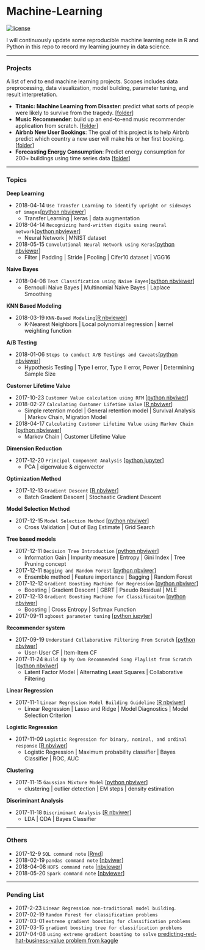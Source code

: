 # Machine-Learning
[![license](https://img.shields.io/github/license/mashape/apistatus.svg)](https://github.com/johnnychiuchiu/Machine-Learning/blob/master/LICENSE)

I will continuously update some reproducible machine learning note in R and Python in this repo to record my learning journey in data science.

***

### Projects

A list of end to end machine learning projects. Scopes includes data preprocessing, data visualization, model building, parameter tuning, and result interpretation.
* **Titanic: Machine Learning from Disaster**: predict what sorts of people were likely to survive from the tragedy. [[folder]](https://github.com/johnnychiuchiu/Machine-Learning/tree/master/Projects/titanic)
* **Music Recommender**: build up an end-to-end music recommender application from scratch. [[folder](https://github.com/johnnychiuchiu/Music-Recommender)]
* **Airbnb New User Bookings**: The goal of this project is to help Airbnb predict which country a new user will make his or her first booking. [[folder](https://github.com/bkennedy04/msia420_airbnb_prediction)]
* **Forecasting Energy Consumption**: Predict energy consumption for 200+ buildings using time series data [[folder](https://github.com/johnnychiuchiu/Forecasting-Energy-Consumption)]


***

### Topics

**Deep Learning**
* 2018-04-14 `Use Transfer Learning to identify upright or sideways of images`[[python nbviewer](http://nbviewer.jupyter.org/github/johnnychiuchiu/Machine-Learning/blob/master/DeepLearning/transferLearning.ipynb)]
   * Transfer Learning | keras | data augmentation
* 2018-04-14 `Recognizing hand-written digits using neural network`[[python nbviewer](http://nbviewer.jupyter.org/github/johnnychiuchiu/Machine-Learning/blob/master/DeepLearning/mnist.ipynb?flush_cache=true)]
   * Neural Network | MNIST dataset
* 2018-05-15 `Convolutional Neural Network using Keras`[[python nbviewer](http://nbviewer.jupyter.org/github/johnnychiuchiu/Machine-Learning/blob/master/DeepLearning/cnn/CNN.ipynb)]
   * Filter | Padding | Stride | Pooling | Cifer10 dataset | VGG16


**Naive Bayes**

* 2018-04-08 `Text Classification using Naive Bayes`[[python nbviewer](http://nbviewer.jupyter.org/github/johnnychiuchiu/Machine-Learning/blob/master/NaiveBayes/naiveBayesTextClassification.ipynb)]
   * Bernoulli Naive Bayes | Multinomial Naive Bayes | Laplace Smoothing

**KNN Based Modeling**
* 2018-03-19 `KNN-Based Modeling`[[R nbviewer](http://nbviewer.jupyter.org/github/johnnychiuchiu/Machine-Learning/blob/master/knn/KNN.ipynb?flush_cache=true)]
   * K-Nearest Neighbors | Local polynomial regression | kernel weighting function

**A/B Testing**
* 2018-01-06 `Steps to conduct A/B Testings and Caveats`[[python nbviewer](http://nbviewer.jupyter.org/github/johnnychiuchiu/Machine-Learning/blob/master/abTesting/abtesting.ipynb)] 
   * Hypothesis Testing | Type I error, Type II error, Power | Determining Sample Size 

**Customer Lifetime Value**
* 2017-10-23 `Customer Value calculation using RFM` [[python nbviwer](https://nbviewer.jupyter.org/github/johnnychiuchiu/Machine-Learning/blob/master/CustomerLifetimeValue/RFM/RFM.ipynb)]
* 2018-02-27 `Calculating Customer Lifetime Value` [[R nbviwer](http://nbviewer.jupyter.org/github/johnnychiuchiu/Machine-Learning/blob/master/CustomerLifetimeValue/CustomerLifetimeValue.ipynb)]
   * Simple retention model | General retention model | Survival Analysis | Markov Chain, Migration Model
* 2018-04-17 `Calculating Customer Lifetime Value using Markov Chain` [[python nbviewer](http://nbviewer.jupyter.org/github/johnnychiuchiu/Machine-Learning/blob/master/CustomerLifetimeValue/MarkovChain/markovChain.ipynb)]   
   * Markov Chain | Customer Lifetime Value

**Dimension Reduction**
* 2017-12-20 `Principal Component Analysis` [[python jupyter](https://github.com/johnnychiuchiu/Machine-Learning/blob/master/DimensionReduction/PrincipleComponentAnalysis/pca.ipynb)]
   * PCA | eigenvalue & eigenvector

**Optimization Method**
* 2017-12-13 `Gradient Descent` [[R nbviwer](https://nbviewer.jupyter.org/github/johnnychiuchiu/Machine-Learning/blob/master/OptimizationMethod/gradientDescent.ipynb)] 
   * Batch Gradient Descent | Stochastic Gradient Descent

**Model Selection Method**
* 2017-12-15 `Model Selection Method` [[python nbviwer](https://nbviewer.jupyter.org/github/johnnychiuchiu/Machine-Learning/blob/master/ModelSelection/modelSelection.ipynb)]
   * Cross Validation | Out of Bag Estimate | Grid Search

**Tree based models**
* 2017-12-11 `Decision Tree Introduction` [[python nbviwer](https://nbviewer.jupyter.org/github/johnnychiuchiu/Machine-Learning/blob/master/EnsembleMethods/decisionTree.ipynb)]
   * Information Gain | Impurity measure | Entropy | Gini Index | Tree Pruning concept
* 2017-12-11 `Bagging and Random Forest` [[python nbviwer](https://nbviewer.jupyter.org/github/johnnychiuchiu/Machine-Learning/blob/master/EnsembleMethods/Bagging/randomForest.ipynb)]
   * Ensemble method | Feature importance | Bagging | Random Forest
* 2017-12-12 `Gradient Boosting Machine for Regression` [[python nbviwer](https://nbviewer.jupyter.org/github/johnnychiuchiu/Machine-Learning/blob/master/EnsembleMethods/Boosting/boostingRegression.ipynb)]
   * Boosting | Gradient Descent | GBRT | Pseudo Residual | MLE
* 2017-12-13 `Gradient Boosting Machine for Classificaiton` [[python nbviwer](https://nbviewer.jupyter.org/github/johnnychiuchiu/Machine-Learning/blob/master/EnsembleMethods/Boosting/boostingClassification.ipynb)]   
   * Boosting | Cross Entropy | Softmax Function 
* 2017-09-11 `xgboost parameter tuning` [[python jupyter](https://nbviewer.jupyter.org/github/johnnychiuchiu/Machine-Learning/blob/master/ExtremeGradientBoosting/xgboost_zillow_home_value.ipynb)]

**Recommender system**
* 2017-09-19 `Understand Collaborative Filtering From Scratch` [[python nbviwer](https://nbviewer.jupyter.org/github/johnnychiuchiu/Machine-Learning/blob/master/RecommenderSystem/collaborative_filtering.ipynb)]
    * User-User CF | Item-Item CF
* 2017-11-24 `Build Up My Own Recommended Song Playlist from Scratch` [[python nbviwer](https://nbviewer.jupyter.org/github/johnnychiuchiu/Machine-Learning/blob/master/RecommenderSystem/latentFactorModel.ipynb)]
   * Latent Factor Model | Alternating Least Squares | Collaborative Filtering

**Linear Regression**
*  2017-11-1 `Linear Regression Model Building Guideline` [[R nbviwer](http://nbviewer.jupyter.org/github/johnnychiuchiu/Machine-Learning/blob/master/LinearRegression/linearRegressionModelBuilding.ipynb)] 
    * Linear Regression | Lasso and Ridge | Model Diagnostics | Model Selection Criterion

**Logistic Regression**
* 2017-11-09 `Logistic Regression for binary, nominal, and ordinal response` [[R nbviwer](https://nbviewer.jupyter.org/github/johnnychiuchiu/Machine-Learning/blob/master/LogisticRegression/logisticRegression.ipynb)]
  * Logistic Regression | Maximum probability classifier | Bayes Classifier | ROC, AUC
  
**Clustering**  
* 2017-11-15 `Gaussian Mixture Model` [[python nbviwer](https://nbviewer.jupyter.org/github/johnnychiuchiu/Machine-Learning/blob/master/Clustering/GaussianMixtureModel/gmm.ipynb)]
  * clustering | outlier detection | EM steps | density estimation

**Discriminant Analysis**
 * 2017-11-18 `Discriminant Analysis` [[R nbviwer](https://nbviewer.jupyter.org/github/johnnychiuchiu/Machine-Learning/blob/master/DiscriminantAnalysis/discriminantAnalysis.ipynb)]
   * LDA | QDA | Bayes Classifier




***
### Others
* 2017-12-9 `SQL command note` [[Rmd](https://github.com/johnnychiuchiu/Machine-Learning/blob/master/others/sql_command_note.Rmd)]
* 2018-02-19 `pandas command note` [[nbviwer](http://nbviewer.jupyter.org/github/johnnychiuchiu/Machine-Learning/blob/master/others/pandas_command_note.ipynb)]
* 2018-04-08 `HDFS command note` [[nbviewer](http://nbviewer.jupyter.org/github/johnnychiuchiu/Machine-Learning/blob/master/others/hdfs_command_note.ipynb)]
* 2018-05-20 `Spark command note` [[nbviewer](http://nbviewer.jupyter.org/github/johnnychiuchiu/Machine-Learning/blob/master/others/Spark_commend_note.ipynb?flush_cache=true)]

***

### Pending List
* 2017-2-23 `Linear Regression non-traditional model building`.
* 2017-02-19 `Random Forest for classification problems`
* 2017-03-01 `extreme gradient boosting for classification problems`
* 2017-03-15 `gradient boosting tree for classification problems`
* 2017-04-08 `using extreme gradient boosting to solve` [predicting-red-hat-business-value problem from kaggle](https://www.kaggle.com/c/predicting-red-hat-business-value)



